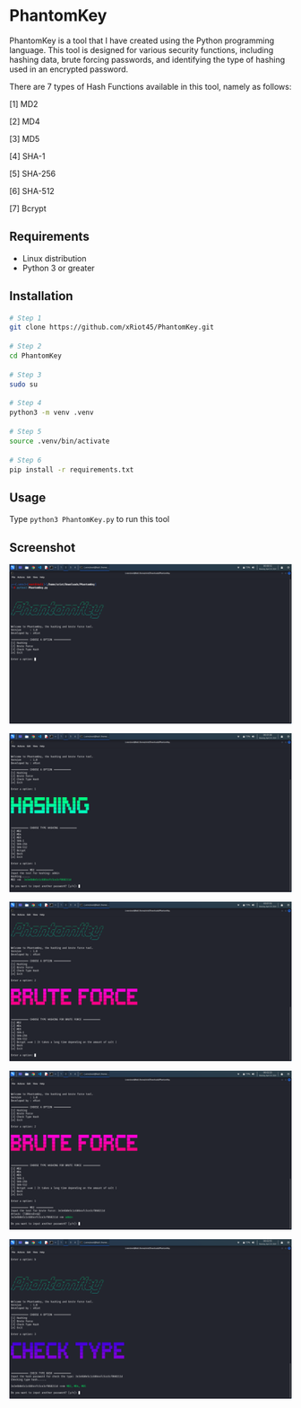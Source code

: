 # PhantomKey

PhantomKey is a tool that I have created using the Python programming language. This tool is designed for various security functions, including hashing data, brute forcing passwords, and identifying the type of hashing used in an encrypted password.


There are 7 types of Hash Functions available in this tool, namely as follows:

[1] MD2

[2] MD4

[3] MD5

[4] SHA-1

[5] SHA-256

[6] SHA-512

[7] Bcrypt


## Requirements
- Linux distribution
- Python 3 or greater

## Installation
```bash
# Step 1
git clone https://github.com/xRiot45/PhantomKey.git

# Step 2
cd PhantomKey

# Step 3
sudo su

# Step 4
python3 -m venv .venv

# Step 5
source .venv/bin/activate

# Step 6
pip install -r requirements.txt
```

## Usage
Type ```python3 PhantomKey.py``` to run this tool

## Screenshot
<p align="center"><img src="./assets/image-1.png" /></p>

<p align="center"><img src="./assets/image-2.png" /></p>

<p align="center"><img src="./assets/image-3.png" /></p>

<p align="center"><img src="./assets/image-4.png" /></p>

<p align="center"><img src="./assets/image-5.png" /></p>
